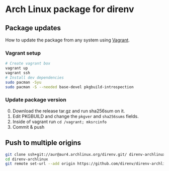 # Arch Linux package for direnv

## Package updates

How to update the package from any system using
[Vagrant](http://vagrantup.com).

### Vagrant setup

```bash
# Create vagrant box
vagrant up
vagrant ssh
# Install dev dependencies
sudo pacman -Syu
sudo pacman -S --needed base-devel pkgbuild-introspection
```

### Update package version

0. Download the release tar.gz and run sha256sum on it.
1. Edit PKGBUILD and change the `pkgver` and `sha256sums` fields.
2. Inside of vagrant run `cd /vagrant; mksrcinfo`
3. Commit & push

## Push to multiple origins

```bash
git clone ssh+git://aur@aur4.archlinux.org/direnv.git/ direnv-archlinux
cd direnv-archlinux
git remote set-url --add origin https://github.com/direnv/direnv-archlinux.git
```
